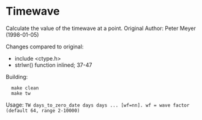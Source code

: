 # Timewave
Calculate the value of the timewave at a point.
Original Author: Peter Meyer (1998-01-05)

Changes compared to original:
  - include <ctype.h>
  - strlwr() function inlined; 37-47

Building:
```
  make clean
  make tw
```

Usage:
``
  TW days_to_zero_date days days ... [wf=nn].
  wf = wave factor (default 64, range 2-10000)
``
